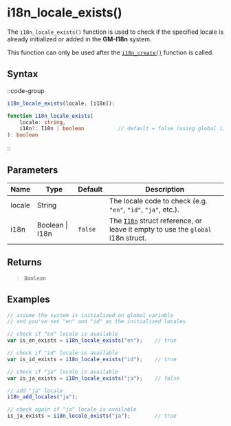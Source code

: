 # i18n_locale_exists()

The `i18n_locale_exists()` function is used to check if the specified locale is already initialized or added in the **GM-I18n** system.

This function can only be used after the [`i18n_create()`](/v1/api-reference/functions/i18n-create) function is called.

## Syntax

::code-group
```js [Usage]
i18n_locale_exists(locale, [i18n]);
```

```ts [Signature]
function i18n_locale_exists(
    locale: string,
    i18n?: I18n | boolean           // default = false (using global i18n struct)
): boolean
```
::

## Parameters

| Name        | Type              | Default      | Description |
|-------------|-------------------|--------------|-------------|
| locale      | String            |              | The locale code to check (e.g. `"en"`, `"id"`, `"ja"`, etc.). |
| i18n        | Boolean \| I18n | `false`      | The [`I18n`](/v1/api-reference/functions/i18n-create) struct reference, or leave it empty to use the `global` i18n struct. |

## Returns

> `Boolean`

## Examples

```js [Create Event]
// assume the system is initialized on global variable
// and you've set "en" and "id" as the initialized locales

// check if "en" locale is available
var is_en_exists = i18n_locale_exists("en");    // true

// check if "id" locale is available
var is_id_exists = i18n_locale_exists("id");    // true

// check if "ja" locale is available
var is_ja_exists = i18n_locale_exists("ja");    // false

// add "ja" locale
i18n_add_locales("ja");

// check again if "ja" locale is available
is_ja_exists = i18n_locale_exists("ja");        // true
```
